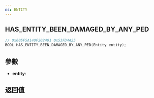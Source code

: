```yaml
---
ns: ENTITY
---
```

## HAS_ENTITY_BEEN_DAMAGED_BY_ANY_PED

```c
// 0x605F5A140F202491 0x53FD4A25
BOOL HAS_ENTITY_BEEN_DAMAGED_BY_ANY_PED(Entity entity);
```


## 參數
* **entity**: 

## 返回值
